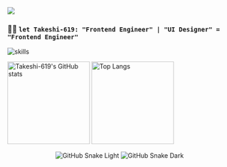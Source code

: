 [![](kokomi.jpg)](https://github.com/Takeshi-619)

### 👨‍💻 `let Takeshi-619: "Frontend Engineer" | "UI Designer" = "Frontend Engineer"`

![skills](https://skillicons.dev/icons?i=figma,blender,nextjs,nuxtjs,nestjs,prisma)

<img src="https://github-readme-stats-one-bice.vercel.app/api?username=Takeshi-619&count_private=true&theme=calm&show_icons=true&include_all_commits=true&role=OWNER,ORGANIZATION_MEMBER,COLLABORATOR" alt="Takeshi-619's GitHub stats" height="185px" /> <img src="https://github-readme-stats-one-bice.vercel.app/api/top-langs/?username=Takeshi-619&layout=compact&langs_count=8&theme=calm&role=OWNER,COLLABORATOR" alt="Top Langs" height="185px" />

<div align="center">

![GitHub Snake Light](https://github.com/codelzn/codelzn/raw/snack/github-snake.svg#gh-light-mode-only)
![GitHub Snake Dark](https://github.com/codelzn/codelzn/raw/snack/github-snake-dark.svg#gh-dark-mode-only)

</div>
